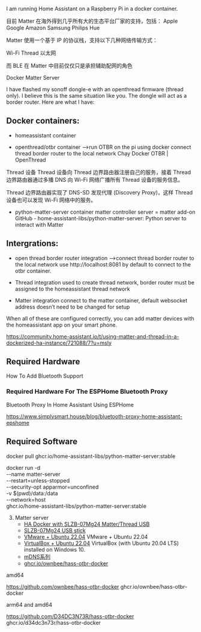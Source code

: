 I am running Home Assistant on a Raspberry Pi in a docker container.

目前 Matter 在海外得到几乎所有大的生态平台厂家的支持，包括：
Apple
Google
Amazon
Samsung
Philips Hue

Matter 使用一个基于 IP 的协议栈，支持以下几种网络传输方式：

Wi-Fi
Thread
以太网

而 BLE 在 Matter 中目前仅仅只是承担辅助配网的角色


Docker Matter Server


I have flashed my sonoff dongle-e with an openthread firmware (thread only). I believe this is the same situation like you. The dongle will act as a border router. Here are what I have:

## Docker containers:

- homeassistant container

- openthread/otbr container -->run OTBR on the pi using docker
connect thread border router to the local network
Chạy Docker OTBR  |  OpenThread

Thread 设备
Thread 设备向 Thread 边界路由器注册自己的服务，接着 Thread 边界路由器通过多播 DNS 向 Wi-Fi 网络广播所有 Thread 设备的服务信息。

Thread 边界路由器实现了 DNS-SD 发现代理 (Discovery Proxy)，这样 Thread 设备也可以发现 Wi-Fi 网络中的服务。

- python-matter-server container
matter controller server = matter add-on
GitHub - home-assistant-libs/python-matter-server: Python server to interact with Matter

## Intergrations:

- open thread border router integration -->connect thread border router to the local network
use http://localhost:8081 by default to connect to the otbr container.

- Thread integration
used to create thread network, border router must be assigned to the homeassistant thread network

- Matter integration
connect to the matter container, default websocket address doesn’t need to be changed for setup

When all of these are configured correctly, you can add matter devices with the homeassistant app on your smart phone.

https://community.home-assistant.io/t/using-matter-and-thread-in-a-dockerized-ha-instance/721088/7?u=msly


## Required Hardware

How To Add Bluetooth Support



### Required Hardware For The ESPHome Bluetooth Proxy

Bluetooth Proxy In Home Assistant Using ESPHome

https://www.simplysmart.house/blog/bluetooth-proxy-home-assistant-epshome


## Required Software


docker pull ghcr.io/home-assistant-libs/python-matter-server:stable


docker run -d \
  --name matter-server \
  --restart=unless-stopped \
  --security-opt apparmor=unconfined \
  -v $(pwd)/data:/data \
  --network=host \
  ghcr.io/home-assistant-libs/python-matter-server:stable



3. Matter server 
	- [HA Docker with SLZB-07Mg24 Matter/Thread USB](https://community.home-assistant.io/t/ha-docker-with-slzb-07mg24-matter-thread-usb/834547)  
	- [SLZB-07Mg24 USB stick](https://community.home-assistant.io/t/running-otbr-in-docker/835125)
	- [VMware + Ubuntu 22.04](https://blog.csdn.net/xingzhibo/article/details/132333807)   VMware + Ubuntu 22.04
	- [VirtualBox + Ubuntu 22.04](https://www.matterxiaomi.com/blog/matter-gateway-part-2//blog/matter-gateway-part-2/) VirtualBox (with Ubuntu 20.04 LTS) installed on Windows 10. 
	- [mDNS系列](https://www.iaspnetcore.com/blog/tag/mDNS)
	- [ghcr.io/ownbee/hass-otbr-docker](ghcr.io/ownbee/hass-otbr-docker)



amd64

https://github.com/ownbee/hass-otbr-docker
ghcr.io/ownbee/hass-otbr-docker

arm64 and amd64
	
https://github.com/D34DC3N73R/hass-otbr-docker
ghcr.io/d34dc3n73r/hass-otbr-docker

